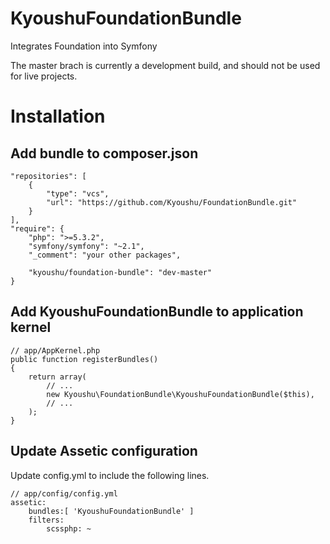 # KyoushuFoundationBundle

Integrates Foundation into Symfony

The master brach is currently a development build, and should not be used for live projects.

# Installation

## Add bundle to composer.json

    "repositories": [
        {
            "type": "vcs",
            "url": "https://github.com/Kyoushu/FoundationBundle.git"
        }
    ],
    "require": {
        "php": ">=5.3.2",
        "symfony/symfony": "~2.1",
        "_comment": "your other packages",
    
        "kyoushu/foundation-bundle": "dev-master"
    }

## Add KyoushuFoundationBundle to application kernel

    // app/AppKernel.php
    public function registerBundles()
    {
        return array(
            // ...
            new Kyoushu\FoundationBundle\KyoushuFoundationBundle($this),
            // ...
        );
    }

## Update Assetic configuration

Update config.yml to include the following lines.

    // app/config/config.yml
    assetic:
        bundles:[ 'KyoushuFoundationBundle' ]
        filters:
            scssphp: ~
